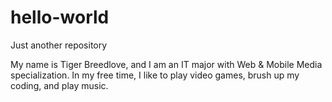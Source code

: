 # hello-world
Just another repository

My name is Tiger Breedlove, and I am an IT major with Web & Mobile Media specialization. In my free time, I like to play video games, brush up my coding, and play music.
